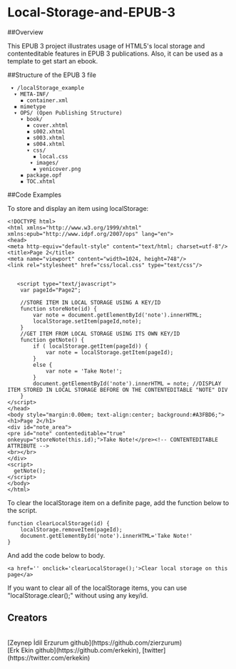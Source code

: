 Local-Storage-and-EPUB-3
========================
##Overview

This EPUB 3 project illustrates usage of HTML5's local storage and contenteditable features in EPUB 3 publications. 
Also, it can be used as a template to get start an ebook.


##Structure of the EPUB 3 file 

     ▾ /localStorage_example
      ▾ META-INF/
        ▪ container.xml
      ▪ mimetype
      ▾ OPS/ (Open Publishing Structure)
        ▾ book/
          ▪ cover.xhtml
          ▪ s002.xhtml
          ▪ s003.xhtml
          ▪ s004.xhtml
          ▾ css/
            ▪ local.css
           ▾ images/
            ▪ yenicover.png
        ▪ package.opf
        ▪ TOC.xhtml


##Code Examples 

To store and display an item using localStorage: 

    <!DOCTYPE html>
    <html xmlns="http://www.w3.org/1999/xhtml" xmlns:epub="http://www.idpf.org/2007/ops" lang="en">
    <head>
    <meta http-equiv="default-style" content="text/html; charset=utf-8"/>
    <title>Page 2</title>
    <meta name="viewport" content="width=1024, height=748"/>
    <link rel="stylesheet" href="css/local.css" type="text/css"/>
    

       <script type="text/javascript">
        var pageId="Page2";
        
        //STORE ITEM IN LOCAL STORAGE USING A KEY/ID
        function storeNote(id) {
            var note = document.getElementById('note').innerHTML;
            localStorage.setItem(pageId,note);
        }
        //GET ITEM FROM LOCAL STORAGE USING ITS OWN KEY/ID
        function getNote() {
            if ( localStorage.getItem(pageId)) {
                var note = localStorage.getItem(pageId);
            }
            else {
                var note = 'Take Note!';
            }
            document.getElementById('note').innerHTML = note; //DISPLAY ITEM STORED IN LOCAL STORAGE BEFORE ON THE CONTENTEDITABLE "NOTE" DIV
        }
    </script>
    </head>
    <body style="margin:0.00em; text-align:center; background:#A3FBD6;">
    <h1>Page 2</h1>
    <div id="note_area">
    <pre id="note" contenteditable="true" onkeyup="storeNote(this.id);">Take Note!</pre><!-- CONTENTEDITABLE ATTRIBUTE -->
    <br></br>
    </div>
    <script>
      getNote(); 
    </script>
    </body>
    </html>


To clear the localStorage item on a definite page, add the function below to the script. 

    function clearLocalStorage(id) {
        localStorage.removeItem(pageId); 
        document.getElementById('note').innerHTML='Take Note!'
    }
    
And add the code below to body. 

    <a href='' onclick='clearLocalStorage();'>Clear local storage on this page</a>
    
If you want to clear all of the localStorage items, you can use "localStorage.clear();" without using any key/id. <br>
## Creators
<br>
[Zeynep İdil Erzurum github](https://github.com/zierzurum)<br>
[Erk Ekin github](https://github.com/erkekin), [twitter](https://twitter.com/erkekin)<br>
